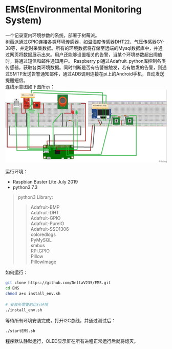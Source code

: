 # EMS(Environmental Monitoring System)
一个记录室内环境参数的系统，部署于树莓派。  
树莓派通过GPIO连接各类环境传感器，如温湿度传感器DHT22、气压传感器GY-38等，并定时采集数据。所有的环境数据将存储至远端的Mysql数据库中，并通过网页将数据展示出来。用户还能够设置相关的告警，当某个环境参数超出阈值时，将通过短信和邮件通知用户。
Raspberry pi通过Adafruit_python库控制各类传感器，获取各类环境数据。同时判断是否有告警被触发，若有触发的告警，则通过SMTP发送告警通知邮件，通过ADB调用连接在pi上的Android手机，自动发送提醒短信。  
连线示意图如下图所示：
![连线示意图](acquire/img/连接示意图.jpg)

运行环境：
* Raspbian Buster Lite July 2019
* python3.7.3

>python3 Library:  
>>Adafruit-BMP  
Adafruit-DHT  
Adafruit-GPIO  
Adafruit-PureIO  
Adafruit-SSD1306  
coloredlogs  
PyMySQL  
smbus  
RPi.GPIO  
Pillow  
PillowImage

如何运行：
```bash
git clone https://github.com/DeltaV235/EMS.git
cd EMS
chmod a+x install_env.sh

# 安装所需要的运行环境
./install_env.sh
```
等待所有环境安装完成，打开I2C总线，并通过测试后：
```bash
./startEMS.sh
```
程序默认静默运行，OLED显示屏在所有进程正常运行后就将熄灭。
